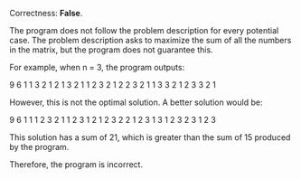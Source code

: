 Correctness: **False**.

The program does not follow the problem description for every potential case. The problem description asks to maximize the sum of all the numbers in the matrix, but the program does not guarantee this. 

For example, when n = 3, the program outputs:

9 6
1 1 3 2 1
2 1 3 2 1
1 2 3 2 1
2 2 3 2 1
1 3 3 2 1
2 3 3 2 1

However, this is not the optimal solution. A better solution would be:

9 6
1 1 1 2 3
2 1 1 2 3
1 2 1 2 3
2 2 1 2 3
1 3 1 2 3
2 3 1 2 3

This solution has a sum of 21, which is greater than the sum of 15 produced by the program.

Therefore, the program is incorrect.